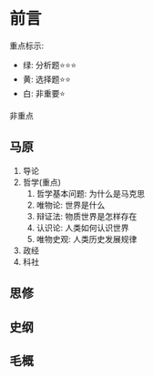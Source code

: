 # 前言

重点标示:

- 绿: 分析题⭐⭐⭐
- 黄: 选择题⭐⭐
- 白: 非重要⭐

非重点

## 马原

1. 导论
2. 哲学(重点)
   1. 哲学基本问题: 为什么是马克思
   2. 唯物论: 世界是什么
   3. 辩证法: 物质世界是怎样存在
   4. 认识论: 人类如何认识世界
   5. 唯物史观: 人类历史发展规律
3. 政经
4. 科社

## 思修

## 史纲

## 毛概
